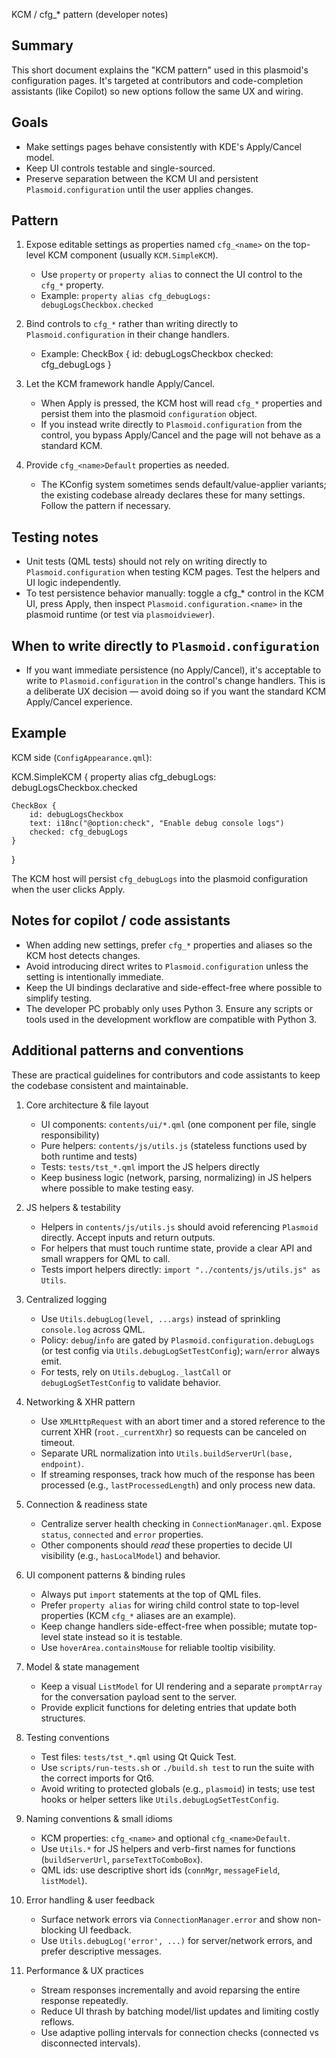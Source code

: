 KCM / cfg_* pattern (developer notes)

Summary
-------
This short document explains the "KCM pattern" used in this plasmoid's configuration pages. It's targeted at contributors and code-completion assistants (like Copilot) so new options follow the same UX and wiring.

Goals
-----
- Make settings pages behave consistently with KDE's Apply/Cancel model.
- Keep UI controls testable and single-sourced.
- Preserve separation between the KCM UI and persistent `Plasmoid.configuration` until the user applies changes.

Pattern
-------
1. Expose editable settings as properties named `cfg_<name>` on the top-level KCM component (usually `KCM.SimpleKCM`).
   - Use `property` or `property alias` to connect the UI control to the `cfg_*` property.
   - Example: `property alias cfg_debugLogs: debugLogsCheckbox.checked`

2. Bind controls to `cfg_*` rather than writing directly to `Plasmoid.configuration` in their change handlers.
   - Example:
     CheckBox {
         id: debugLogsCheckbox
         checked: cfg_debugLogs
     }

3. Let the KCM framework handle Apply/Cancel.
   - When Apply is pressed, the KCM host will read `cfg_*` properties and persist them into the plasmoid `configuration` object.
   - If you instead write directly to `Plasmoid.configuration` from the control, you bypass Apply/Cancel and the page will not behave as a standard KCM.

4. Provide `cfg_<name>Default` properties as needed.
   - The KConfig system sometimes sends default/value-applier variants; the existing codebase already declares these for many settings. Follow the pattern if necessary.

Testing notes
--------------
- Unit tests (QML tests) should not rely on writing directly to `Plasmoid.configuration` when testing KCM pages. Test the helpers and UI logic independently.
- To test persistence behavior manually: toggle a cfg_* control in the KCM UI, press Apply, then inspect `Plasmoid.configuration.<name>` in the plasmoid runtime (or test via `plasmoidviewer`).

When to write directly to `Plasmoid.configuration`
-------------------------------------------------
- If you want immediate persistence (no Apply/Cancel), it's acceptable to write to `Plasmoid.configuration` in the control's change handlers. This is a deliberate UX decision — avoid doing so if you want the standard KCM Apply/Cancel experience.

Example
-------
KCM side (`ConfigAppearance.qml`):

KCM.SimpleKCM {
    property alias cfg_debugLogs: debugLogsCheckbox.checked

    CheckBox {
        id: debugLogsCheckbox
        text: i18nc("@option:check", "Enable debug console logs")
        checked: cfg_debugLogs
    }
}

The KCM host will persist `cfg_debugLogs` into the plasmoid configuration when the user clicks Apply.

Notes for copilot / code assistants
----------------------------------
- When adding new settings, prefer `cfg_*` properties and aliases so the KCM host detects changes.
- Avoid introducing direct writes to `Plasmoid.configuration` unless the setting is intentionally immediate.
- Keep the UI bindings declarative and side-effect-free where possible to simplify testing.
- The developer PC probably only uses Python 3. Ensure any scripts or tools used in the development workflow are compatible with Python 3.

Additional patterns and conventions
----------------------------------
These are practical guidelines for contributors and code assistants to keep the codebase consistent and maintainable.

1) Core architecture & file layout
   - UI components: `contents/ui/*.qml` (one component per file, single responsibility)
   - Pure helpers: `contents/js/utils.js` (stateless functions used by both runtime and tests)
   - Tests: `tests/tst_*.qml` import the JS helpers directly
   - Keep business logic (network, parsing, normalizing) in JS helpers where possible to make testing easy.

2) JS helpers & testability
   - Helpers in `contents/js/utils.js` should avoid referencing `Plasmoid` directly. Accept inputs and return outputs.
   - For helpers that must touch runtime state, provide a clear API and small wrappers for QML to call.
   - Tests import helpers directly: `import "../contents/js/utils.js" as Utils`.

3) Centralized logging
   - Use `Utils.debugLog(level, ...args)` instead of sprinkling `console.log` across QML.
   - Policy: `debug`/`info` are gated by `Plasmoid.configuration.debugLogs` (or test config via `Utils.debugLogSetTestConfig`); `warn`/`error` always emit.
   - For tests, rely on `Utils.debugLog._lastCall` or `debugLogSetTestConfig` to validate behavior.

4) Networking & XHR pattern
   - Use `XMLHttpRequest` with an abort timer and a stored reference to the current XHR (`root._currentXhr`) so requests can be canceled on timeout.
   - Separate URL normalization into `Utils.buildServerUrl(base, endpoint)`.
   - If streaming responses, track how much of the response has been processed (e.g., `lastProcessedLength`) and only process new data.

5) Connection & readiness state
   - Centralize server health checking in `ConnectionManager.qml`. Expose `status`, `connected` and `error` properties.
   - Other components should *read* these properties to decide UI visibility (e.g., `hasLocalModel`) and behavior.

6) UI component patterns & binding rules
   - Always put `import` statements at the top of QML files.
   - Prefer `property alias` for wiring child control state to top-level properties (KCM `cfg_*` aliases are an example).
   - Keep change handlers side-effect-free when possible; mutate top-level state instead so it is testable.
   - Use `hoverArea.containsMouse` for reliable tooltip visibility.

7) Model & state management
   - Keep a visual `ListModel` for UI rendering and a separate `promptArray` for the conversation payload sent to the server.
   - Provide explicit functions for deleting entries that update both structures.

8) Testing conventions
   - Test files: `tests/tst_*.qml` using Qt Quick Test.
   - Use `scripts/run-tests.sh` or `./build.sh test` to run the suite with the correct imports for Qt6.
   - Avoid writing to protected globals (e.g., `plasmoid`) in tests; use test hooks or helper setters like `Utils.debugLogSetTestConfig`.

9) Naming conventions & small idioms
   - KCM properties: `cfg_<name>` and optional `cfg_<name>Default`.
   - Use `Utils.*` for JS helpers and verb-first names for functions (`buildServerUrl`, `parseTextToComboBox`).
   - QML ids: use descriptive short ids (`connMgr`, `messageField`, `listModel`).

10) Error handling & user feedback
    - Surface network errors via `ConnectionManager.error` and show non-blocking UI feedback.
    - Use `Utils.debugLog('error', ...)` for server/network errors, and prefer descriptive messages.

11) Performance & UX practices
    - Stream responses incrementally and avoid reparsing the entire response repeatedly.
    - Reduce UI thrash by batching model/list updates and limiting costly reflows.
    - Use adaptive polling intervals for connection checks (connected vs disconnected intervals).

